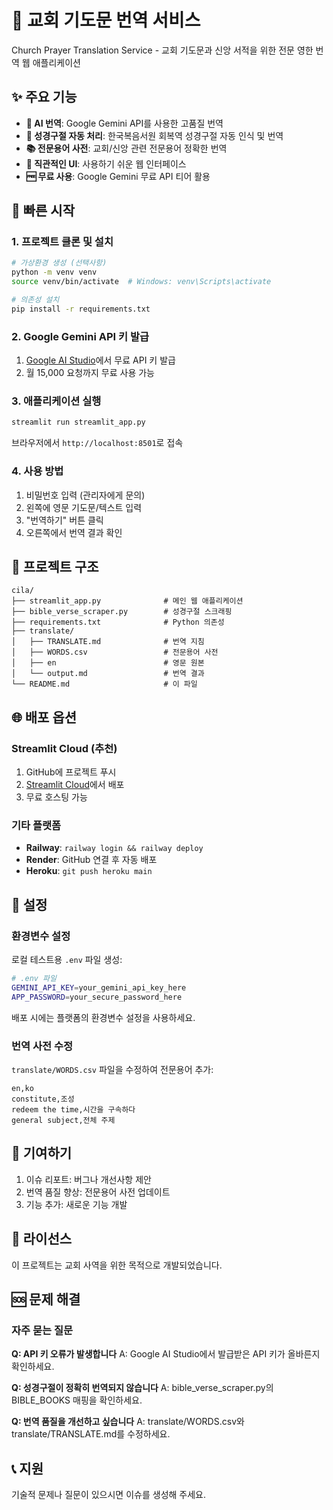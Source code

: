 # 🙏 교회 기도문 번역 서비스

Church Prayer Translation Service - 교회 기도문과 신앙 서적을 위한 전문 영한 번역 웹 애플리케이션

## ✨ 주요 기능

- **🤖 AI 번역**: Google Gemini API를 사용한 고품질 번역
- **📖 성경구절 자동 처리**: 한국복음서원 회복역 성경구절 자동 인식 및 번역
- **📚 전문용어 사전**: 교회/신앙 관련 전문용어 정확한 번역
- **🎨 직관적인 UI**: 사용하기 쉬운 웹 인터페이스
- **🆓 무료 사용**: Google Gemini 무료 API 티어 활용

## 🚀 빠른 시작

### 1. 프로젝트 클론 및 설치

```bash
# 가상환경 생성 (선택사항)
python -m venv venv
source venv/bin/activate  # Windows: venv\Scripts\activate

# 의존성 설치
pip install -r requirements.txt
```

### 2. Google Gemini API 키 발급

1. [Google AI Studio](https://makersuite.google.com/app/apikey)에서 무료 API 키 발급
2. 월 15,000 요청까지 무료 사용 가능

### 3. 애플리케이션 실행

```bash
streamlit run streamlit_app.py
```

브라우저에서 `http://localhost:8501`로 접속

### 4. 사용 방법

1. 비밀번호 입력 (관리자에게 문의)
2. 왼쪽에 영문 기도문/텍스트 입력  
3. "번역하기" 버튼 클릭
4. 오른쪽에서 번역 결과 확인

## 📁 프로젝트 구조

```
cila/
├── streamlit_app.py              # 메인 웹 애플리케이션
├── bible_verse_scraper.py        # 성경구절 스크래핑
├── requirements.txt              # Python 의존성
├── translate/
│   ├── TRANSLATE.md              # 번역 지침
│   ├── WORDS.csv                 # 전문용어 사전
│   ├── en                        # 영문 원본
│   └── output.md                 # 번역 결과
└── README.md                     # 이 파일
```

## 🌐 배포 옵션

### Streamlit Cloud (추천)

1. GitHub에 프로젝트 푸시
2. [Streamlit Cloud](https://streamlit.io/cloud)에서 배포
3. 무료 호스팅 가능

### 기타 플랫폼

- **Railway**: `railway login && railway deploy`
- **Render**: GitHub 연결 후 자동 배포
- **Heroku**: `git push heroku main`

## 🔧 설정

### 환경변수 설정

로컬 테스트용 `.env` 파일 생성:
```bash
# .env 파일
GEMINI_API_KEY=your_gemini_api_key_here
APP_PASSWORD=your_secure_password_here
```

배포 시에는 플랫폼의 환경변수 설정을 사용하세요.

### 번역 사전 수정

`translate/WORDS.csv` 파일을 수정하여 전문용어 추가:

```csv
en,ko
constitute,조성
redeem the time,시간을 구속하다
general subject,전체 주제
```

## 🤝 기여하기

1. 이슈 리포트: 버그나 개선사항 제안
2. 번역 품질 향상: 전문용어 사전 업데이트
3. 기능 추가: 새로운 기능 개발

## 📄 라이선스

이 프로젝트는 교회 사역을 위한 목적으로 개발되었습니다.

## 🆘 문제 해결

### 자주 묻는 질문

**Q: API 키 오류가 발생합니다**
A: Google AI Studio에서 발급받은 API 키가 올바른지 확인하세요.

**Q: 성경구절이 정확히 번역되지 않습니다**
A: bible_verse_scraper.py의 BIBLE_BOOKS 매핑을 확인하세요.

**Q: 번역 품질을 개선하고 싶습니다**
A: translate/WORDS.csv와 translate/TRANSLATE.md를 수정하세요.

## 📞 지원

기술적 문제나 질문이 있으시면 이슈를 생성해 주세요.
